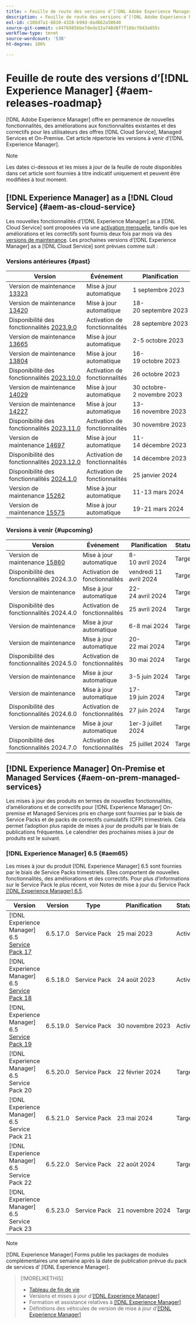 ```yaml
---
title: « Feuille de route des versions d’[!DNL Adobe Experience Manager] »
description: « Feuille de route des versions d’[!DNL Adobe Experience Manager] »
exl-id: c106d7a1-8810-4328-b99d-dad862a50640
source-git-commit: c4476985bbe7dede32a748d8f7f16bcf843a055c
workflow-type: tm+mt
source-wordcount: '538'
ht-degree: 100%

---
```


# Feuille de route des versions d’[!DNL Experience Manager] {#aem-releases-roadmap}

[!DNL Adobe Experience Manager] offre en permanence de nouvelles fonctionnalités, des améliorations aux fonctionnalités existantes et des correctifs pour les utilisateurs des offres [!DNL Cloud Service], Managed Services et On-Premise. Cet article répertorie les versions à venir d’[!DNL Experience Manager].

>[!NOTE]
>
>Les dates ci-dessous et les mises à jour de la feuille de route disponibles dans cet article sont fournies à titre indicatif uniquement et peuvent être modifiées à tout moment.

## [!DNL Experience Manager] as a [!DNL Cloud Service] {#aem-as-cloud-service}

Les nouvelles fonctionnalités d’[!DNL Experience Manager] as a [!DNL Cloud Service] sont proposées via une [activation mensuelle](https://experienceleague.adobe.com/docs/experience-manager-cloud-service/content/release-notes/release-notes/release-notes-current.html?lang=fr), tandis que les améliorations et les correctifs sont fournis deux fois par mois via des [versions de maintenance](https://experienceleague.adobe.com/docs/experience-manager-cloud-service/content/release-notes/maintenance/latest.html?lang=fr).
Les prochaines versions d’[!DNL Experience Manager] as a [!DNL Cloud Service] sont prévues comme suit :

### Versions antérieures {#past}

| Version | Événement | Planification | Statut |
|---|---|---|---|
| Version de maintenance [13323](https://experienceleague.adobe.com/docs/experience-manager-cloud-service/content/release-notes/maintenance/2023/2023-9-0.html#release-13323) | Mise à jour automatique | 1 septembre 2023 | Mise à jour |
| Version de maintenance [13420](https://experienceleague.adobe.com/docs/experience-manager-cloud-service/content/release-notes/maintenance/2023/2023-9-0.html#release-13420) | Mise à jour automatique | 18-20 septembre 2023 | Mise à jour |
| Disponibilité des fonctionnalités [2023.9.0](https://experienceleague.adobe.com/docs/experience-manager-cloud-service/content/release-notes/release-notes/2023/release-notes-2023-9-0.html?lang=fr) | Activation de fonctionnalités | 28 septembre 2023 | Activé |
| Version de maintenance [13665](https://experienceleague.adobe.com/docs/experience-manager-cloud-service/content/release-notes/maintenance/2023/2023-10-0.html#release-13665) | Mise à jour automatique | 2-5 octobre 2023 | Mise à jour |
| Version de maintenance [13804](https://experienceleague.adobe.com/docs/experience-manager-cloud-service/content/release-notes/maintenance/2023/2023-10-0.html#release-13804) | Mise à jour automatique | 16-19 octobre 2023 | Mise à jour |
| Disponibilité des fonctionnalités [2023.10.0](https://experienceleague.adobe.com/docs/experience-manager-cloud-service/content/release-notes/release-notes/2023/release-notes-2023-10-0.html?lang=fr) | Activation de fonctionnalités | 26 octobre 2023 | Activé |
| Version de maintenance [14029](https://experienceleague.adobe.com/docs/experience-manager-cloud-service/content/release-notes/maintenance/2023/2023-11-0.html#release-14029) | Mise à jour automatique | 30 octobre-2 novembre 2023 | Mise à jour |
| Version de maintenance [14227](https://experienceleague.adobe.com/docs/experience-manager-cloud-service/content/release-notes/maintenance/2023/2023-11-0.html#release-14227) | Mise à jour automatique | 13-16 novembre 2023 | Mise à jour |
| Disponibilité des fonctionnalités [2023.11.0](https://experienceleague.adobe.com/docs/experience-manager-cloud-service/content/release-notes/release-notes/2023/release-notes-2023-11-0.html?lang=fr) | Activation de fonctionnalités | 30 novembre 2023 | Activé |
| Version de maintenance [14697](https://experienceleague.adobe.com/docs/experience-manager-cloud-service/content/release-notes/maintenance/2023/2023-12-0.html#release-14697) | Mise à jour automatique | 11-14 décembre 2023 | Mise à jour |
| Disponibilité des fonctionnalités [2023.12.0](https://experienceleague.adobe.com/docs/experience-manager-cloud-service/content/release-notes/release-notes/2023/release-notes-2023-12-0.html?lang=fr) | Activation de fonctionnalités | 14 décembre 2023 | Activé |
| Disponibilité des fonctionnalités [2024.1.0](https://experienceleague.adobe.com/docs/experience-manager-cloud-service/content/release-notes/release-notes/release-notes-current.html?lang=fr) | Activation de fonctionnalités | 25 janvier 2024 | Activé |
| Version de maintenance [15262](https://experienceleague.adobe.com/docs/experience-manager-cloud-service/content/release-notes/maintenance/2024/2024-3-0.html?lang=fr#release-15262) | Mise à jour automatique | 11-13 mars 2024 | Activé |
| Version de maintenance [15575](https://experienceleague.adobe.com/fr/docs/experience-manager-cloud-service/content/release-notes/maintenance/2024/2024-3-0#release-15575) | Mise à jour automatique | 19-21 mars 2024 | Activé |

### Versions à venir {#upcoming}

| Version | Événement | Planification | Statut |
|---|---|---|---|
| Version de maintenance [15860](https://experienceleague.adobe.com/fr/docs/experience-manager-cloud-service/content/release-notes/maintenance/latest) | Mise à jour automatique | 8-10 avril 2024 | Target |
| Disponibilité des fonctionnalités 2024.3.0 | Activation de fonctionnalités | vendredi 11 avril 2024 | Target |
| Version de maintenance | Mise à jour automatique | 22-24 avril 2024 | Target |
| Disponibilité des fonctionnalités 2024.4.0 | Activation de fonctionnalités | 25 avril 2024 | Target |
| Version de maintenance | Mise à jour automatique | 6-8 mai 2024 | Target |
| Version de maintenance | Mise à jour automatique | 20-22 mai 2024 | Target |
| Disponibilité des fonctionnalités 2024.5.0 | Activation de fonctionnalités | 30 mai 2024 | Target |
| Version de maintenance | Mise à jour automatique | 3-5 juin 2024 | Target |
| Version de maintenance | Mise à jour automatique | 17-19 juin 2024 | Target |
| Disponibilité des fonctionnalités 2024.6.0 | Activation de fonctionnalités | 27 juin 2024 | Target |
| Version de maintenance | Mise à jour automatique | 1er-3 juillet 2024 | Target |
| Disponibilité des fonctionnalités 2024.7.0 | Activation de fonctionnalités | 25 juillet 2024 | Target |

## [!DNL Experience Manager] On-Premise et Managed Services {#aem-on-prem-managed-services}

Les mises à jour des produits en termes de nouvelles fonctionnalités, d’améliorations et de correctifs pour [!DNL Experience Manager] On-premise et Managed Services pris en charge sont fournies par le biais de Service Packs et de packs de correctifs cumulatifs (CFP) trimestriels. Cela permet l’adoption plus rapide de mises à jour de produits par le biais de publications fréquentes. Le calendrier des prochaines mises à jour de produits est le suivant.

### [!DNL Experience Manager] 6.5 {#aem65}

Les mises à jour du produit [!DNL Experience Manager] 6.5 sont fournies par le biais de Service Packs trimestriels. Elles comportent de nouvelles fonctionnalités, des améliorations et des correctifs. Pour plus d’informations sur le Service Pack le plus récent, voir Notes de mise à jour du Service Pack [[!DNL Experience Manager] 6.5](https://experienceleague.adobe.com/fr/docs/experience-manager-65/content/release-notes/release-notes).

| Version | Version | Type | Planification | Statut |
|---|---|---|---|---|
| [!DNL Experience Manager] 6.5 [Service Pack 17](https://experienceleague.adobe.com/docs/experience-manager-65/content/release-notes/service-pack/6-5-17.html) | 6.5.17.0 | Service Pack | 25 mai 2023 | Activé |
| [!DNL Experience Manager] 6.5 [Service Pack 18](https://experienceleague.adobe.com/docs/experience-manager-65/content/release-notes/service-pack/6-5-18.html) | 6.5.18.0 | Service Pack | 24 août 2023 | Activé |
| [!DNL Experience Manager] 6.5 [Service Pack 19](https://experienceleague.adobe.com/docs/experience-manager-65/content/release-notes/release-notes.html) | 6.5.19.0 | Service Pack | 30 novembre 2023 | Activé |
| [!DNL Experience Manager] 6.5 Service Pack 20 | 6.5.20.0 | Service Pack | 22 février 2024 | Target |
| [!DNL Experience Manager] 6.5 Service Pack 21 | 6.5.21.0 | Service Pack | 23 mai 2024 | Target |
| [!DNL Experience Manager] 6.5 Service Pack 22 | 6.5.22.0 | Service Pack | 22 août 2024 | Target |
| [!DNL Experience Manager] 6.5 Service Pack 23 | 6.5.23.0 | Service Pack | 21 novembre 2024 | Target |

>[!NOTE]
>
>[!DNL Experience Manager] Forms publie les packages de modules complémentaires une semaine après la date de publication prévue du pack de services d’ [!DNL Experience Manager].

>[!MORELIKETHIS]
>
>* [Tableau de fin de vie](https://helpx.adobe.com/fr/support/programs/eol-matrix.html)
>* Versions et mises à jour d’[[!DNL Experience Manager] ](https://experienceleague.adobe.com/docs/experience-manager-release-information/aem-release-updates/aem-releases-updates.html?lang=fr)
>* Formation et assistance relatives à [[!DNL Experience Manager] ](https://experienceleague.adobe.com/docs/experience-manager-cloud-service.html?lang=fr)
>* Définitions des véhicules de version de mise à jour d’[[!DNL Experience Manager] ](/help/using/update-release-vehicle-definitions.md)
